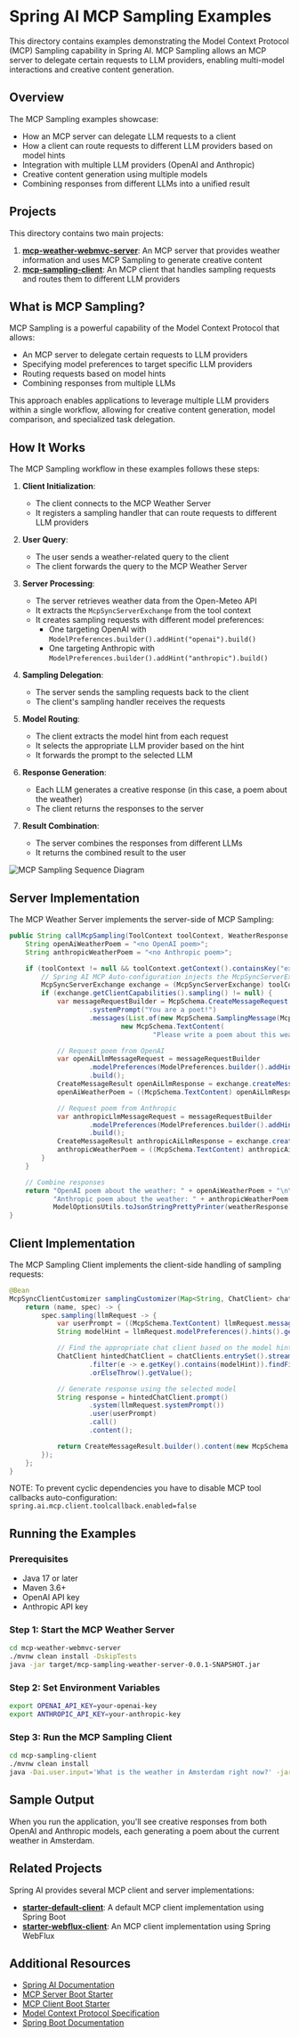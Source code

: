 # Spring AI MCP Sampling Examples

This directory contains examples demonstrating the Model Context Protocol (MCP) Sampling capability in Spring AI. MCP Sampling allows an MCP server to delegate certain requests to LLM providers, enabling multi-model interactions and creative content generation.

## Overview

The MCP Sampling examples showcase:

- How an MCP server can delegate LLM requests to a client
- How a client can route requests to different LLM providers based on model hints
- Integration with multiple LLM providers (OpenAI and Anthropic)
- Creative content generation using multiple models
- Combining responses from different LLMs into a unified result

## Projects

This directory contains two main projects:

1. **[mcp-weather-webmvc-server](./mcp-weather-webmvc-server)**: An MCP server that provides weather information and uses MCP Sampling to generate creative content
2. **[mcp-sampling-client](./mcp-sampling-client)**: An MCP client that handles sampling requests and routes them to different LLM providers

## What is MCP Sampling?

MCP Sampling is a powerful capability of the Model Context Protocol that allows:

- An MCP server to delegate certain requests to LLM providers
- Specifying model preferences to target specific LLM providers
- Routing requests based on model hints
- Combining responses from multiple LLMs

This approach enables applications to leverage multiple LLM providers within a single workflow, allowing for creative content generation, model comparison, and specialized task delegation.

## How It Works

The MCP Sampling workflow in these examples follows these steps:

1. **Client Initialization**:
   - The client connects to the MCP Weather Server
   - It registers a sampling handler that can route requests to different LLM providers

2. **User Query**:
   - The user sends a weather-related query to the client
   - The client forwards the query to the MCP Weather Server

3. **Server Processing**:
   - The server retrieves weather data from the Open-Meteo API
   - It extracts the `McpSyncServerExchange` from the tool context
   - It creates sampling requests with different model preferences:
     - One targeting OpenAI with `ModelPreferences.builder().addHint("openai").build()`
     - One targeting Anthropic with `ModelPreferences.builder().addHint("anthropic").build()`

4. **Sampling Delegation**:
   - The server sends the sampling requests back to the client
   - The client's sampling handler receives the requests

5. **Model Routing**:
   - The client extracts the model hint from each request
   - It selects the appropriate LLM provider based on the hint
   - It forwards the prompt to the selected LLM

6. **Response Generation**:
   - Each LLM generates a creative response (in this case, a poem about the weather)
   - The client returns the responses to the server

7. **Result Combination**:
   - The server combines the responses from different LLMs
   - It returns the combined result to the user

![MCP Sampling Sequence Diagram](./mvc-sampling-sq.svg)

## Server Implementation

The MCP Weather Server implements the server-side of MCP Sampling:

```java
public String callMcpSampling(ToolContext toolContext, WeatherResponse weatherResponse) {
    String openAiWeatherPoem = "<no OpenAI poem>";
    String anthropicWeatherPoem = "<no Anthropic poem>";

    if (toolContext != null && toolContext.getContext().containsKey("exchange")) {
        // Spring AI MCP Auto-configuration injects the McpSyncServerExchange into the ToolContext
        McpSyncServerExchange exchange = (McpSyncServerExchange) toolContext.getContext().get("exchange");
        if (exchange.getClientCapabilities().sampling() != null) {
            var messageRequestBuilder = McpSchema.CreateMessageRequest.builder()
                    .systemPrompt("You are a poet!")
                    .messages(List.of(new McpSchema.SamplingMessage(McpSchema.Role.USER,
                            new McpSchema.TextContent(
                                    "Please write a poem about this weather forecast (temperature is in Celsius)..."))));

            // Request poem from OpenAI
            var openAiLlmMessageRequest = messageRequestBuilder
                    .modelPreferences(ModelPreferences.builder().addHint("openai").build())
                    .build();
            CreateMessageResult openAiLlmResponse = exchange.createMessage(openAiLlmMessageRequest);
            openAiWeatherPoem = ((McpSchema.TextContent) openAiLlmResponse.content()).text();

            // Request poem from Anthropic
            var anthropicLlmMessageRequest = messageRequestBuilder
                    .modelPreferences(ModelPreferences.builder().addHint("anthropic").build())
                    .build();
            CreateMessageResult anthropicAiLlmResponse = exchange.createMessage(anthropicLlmMessageRequest);
            anthropicWeatherPoem = ((McpSchema.TextContent) anthropicAiLlmResponse.content()).text();
        }
    }

    // Combine responses
    return "OpenAI poem about the weather: " + openAiWeatherPoem + "\n\n" +
           "Anthropic poem about the weather: " + anthropicWeatherPoem + "\n" +
           ModelOptionsUtils.toJsonStringPrettyPrinter(weatherResponse);
}
```

## Client Implementation

The MCP Sampling Client implements the client-side handling of sampling requests:

```java
@Bean
McpSyncClientCustomizer samplingCustomizer(Map<String, ChatClient> chatClients) {
    return (name, spec) -> {
        spec.sampling(llmRequest -> {
            var userPrompt = ((McpSchema.TextContent) llmRequest.messages().get(0).content()).text();
            String modelHint = llmRequest.modelPreferences().hints().get(0).name();

            // Find the appropriate chat client based on the model hint
            ChatClient hintedChatClient = chatClients.entrySet().stream()
                    .filter(e -> e.getKey().contains(modelHint)).findFirst()
                    .orElseThrow().getValue();

            // Generate response using the selected model
            String response = hintedChatClient.prompt()
                    .system(llmRequest.systemPrompt())
                    .user(userPrompt)
                    .call()
                    .content();

            return CreateMessageResult.builder().content(new McpSchema.TextContent(response)).build();
        });
    };
}
```

NOTE: To prevent cyclic dependencies you have to disable MCP tool callbacks auto-configuration: `spring.ai.mcp.client.toolcallback.enabled=false`

## Running the Examples

### Prerequisites

- Java 17 or later
- Maven 3.6+
- OpenAI API key
- Anthropic API key

### Step 1: Start the MCP Weather Server

```bash
cd mcp-weather-webmvc-server
./mvnw clean install -DskipTests
java -jar target/mcp-sampling-weather-server-0.0.1-SNAPSHOT.jar
```

### Step 2: Set Environment Variables

```bash
export OPENAI_API_KEY=your-openai-key
export ANTHROPIC_API_KEY=your-anthropic-key
```

### Step 3: Run the MCP Sampling Client

```bash
cd mcp-sampling-client
./mvnw clean install
java -Dai.user.input='What is the weather in Amsterdam right now?' -jar target/mcp-sampling-client-0.0.1-SNAPSHOT.jar
```

## Sample Output

When you run the application, you'll see creative responses from both OpenAI and Anthropic models, each generating a poem about the current weather in Amsterdam.

## Related Projects

Spring AI provides several MCP client and server implementations:

- **[starter-default-client](../client-starter/starter-default-client)**: A default MCP client implementation using Spring Boot
- **[starter-webflux-client](../client-starter/starter-webflux-client)**: An MCP client implementation using Spring WebFlux

## Additional Resources

* [Spring AI Documentation](https://docs.spring.io/spring-ai/reference/)
* [MCP Server Boot Starter](https://docs.spring.io/spring-ai/reference/api/mcp/mcp-server-boot-starter-docs.html)
* [MCP Client Boot Starter](https://docs.spring.io/spring-ai/reference/api/mcp/mcp-client-boot-starter-docs.html)
* [Model Context Protocol Specification](https://modelcontextprotocol.github.io/specification/)
* [Spring Boot Documentation](https://docs.spring.io/spring-boot/docs/current/reference/html/)
